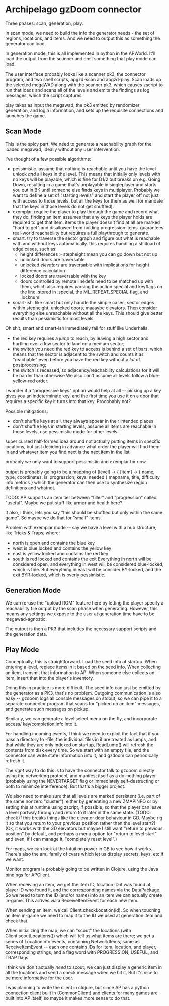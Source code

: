 # Archipelago gzDoom connector

Three phases: scan, generation, play.

In scan mode, we need to build the info the generator needs - the set of regions,
locations, and items. And we need to output this as something the generator can
load.

In generation mode, this is all implemented in python in the APWorld. It'll load
the output from the scanner and emit something that play mode can load.

The user interface probably looks like a scanner pk3, the connector program, and two
shell scripts, apgzd-scan and apgzd-play. Scan loads up the selected megaWAD
along with the scanner pk3, which causes zscript to run that loads and scans
all of the levels and emits the findings as log messages, which the script captures.

play takes as input the megawad, the pk3 emitted by randomizer generation, and
login information, and sets up the requisite connections and launches the game.

## Scan Mode

This is the spicy part. We need to generate a reachability graph for the loaded
megawad, ideally without any user intervention.

I've thought of a few possible algorithms:

- pessimistic. assume that nothing is reachable until you have the level unlock
  *and* all keys in the level. This means that initially only levels with no keys
  will be playable, which is fine for D1/2 but breaks on e.g. Going Down, resulting
  in a game that's unplayable in singleplayer and starts you out in BK until someone
  else finds keys in multiplayer.
  Probably we want to define a set of "starting levels" and start the player off
  not just with access to those levels, but all the keys for them as well (or
  mandate that the keys in those levels do not get shuffled).
- exemplar. require the player to play through the game and record what they do.
  finding an item assumes that any keys the player holds are required to get that
  item. items the player doesn't find at all are marked "hard to get" and disallowed
  from holding progression items. guarantees real-world reachability but requires
  a full playthrough to generate.
- smart. try to traverse the sector graph and figure out what is reachable with
  and without keys automatically. this requires handling a shitload of edge cases,
  such as:
  - height differences > stepheight mean you can go down but not up
  - unlocked doors are traversable
  - unlocked *elevators* are traversable with implications for height difference calculation
  - locked doors are traversable with the key
  - doors controlled by remote linedefs need to be matched up with them, which
    also requires parsing the action special and keyflags on the line, stored
    in .special, the ML_REPEAT_SPECIAL flag, and .locknum.
- smart-ish. like smart but only handle the simple cases: sector edges within
  stepheight, unlocked doors, maaaybe elevators. Then consider everything else
  unreachable without all the keys. This should give better results than pessimistic
  for most levels.

Oh shit, smart and smart-ish immediately fail for stuff like Underhalls:
- the red key requires a *jump* to reach, by leaving a high sector and hurtling
  over a low sector to land on a medium sector;
- the switch you need the red key to access is behind a set of bars, which means
  that the sector is adjacent to the switch and counts it as "reachable" even
  before you have the red key without a *lot* of postprocessing;
- the switch is recessed, so adjacency/reachability calculations for it will be
  harder than otherwise
We also can't assume all levels follow a blue-yellow-red order.

I wonder if a "progressive keys" option would help at all -- picking up a key
gives you an indeterminate key, and the first time you use it on a door that
requires a specific key it turns into that key. Prooobably not?

Possible mitigations:
- don't shuffle keys at all, they always appear in their intended places
- don't shuffle keys in starting levels, assume all items are reachable in those
  levels, use pessimistic mode for other levels

super cursed half-formed idea around not actually putting items in specific locations,
but just deciding in advance what order the player will find them in and whatever
item you find next is the next item in the list

probably we only want to support pessimistic and exemplar for now.

output is probably going to be a mapping of
  [level] -> {
    [item] -> { name, type, coordinates, is_progression, keys_needed }
    mapname, title, difficulty info metrics
  }
which the generator can then use to synthesize region definitions and whatnot.

TODO: AP supports an item tier between "filler" and "progression" called "useful".
Maybe we put stuff like armor and health here?

It also, I think, lets you say "this should be shuffled but only within the same game".
So maybe we do that for "small" items.

Problem with exemplar mode -- say we have a level with a hub structure, like
Tricks & Traps, where:
- north is open and contains the blue key
- west is blue locked and contains the yellow key
- east is yellow locked and contains the red key
- south is red locked and contains the exit
Everything in north will be considered open, and everything in west will be considered
blue-locked, which is fine. But everything in east will be consider BY-locked,
and the exit BYR-locked, which is overly pessimistic.

## Generation Mode

We can re-use the "upload ROM" feature here by letting the player specify a
reachability file output by the scan phase when generating. However, this means
any settings we expose to the user at generation time have to be megawad-agnostic.

The output is then a PK3 that includes the necessary support scripts and the
generation data.

## Play Mode

Conceptually, this is straightforward. Load the seed info at startup. When
entering a level, replace items in it based on the seed info. When collecting
an item, transmit that information to AP. When someone else collects an item,
insert that into the player's inventory.

Doing this in practice is more difficult. The seed info can just be emitted by
the generator as a PK3, that's no problem. Outgoing communication is also easy --
gzdoom logs all console messages on stdout, so we can pipe it to a separate connector
program that scans for "picked up an item" messages, and generate such messages
on pickup.

Similarly, we can generate a level select menu on the fly, and incorporate access/
key/completion info into it.

For handling incoming events, I think we need to exploit the fact that if you
pass a directory to -file, the individual files in it are treated as lumps, and
that while they are only indexed on startup, ReadLump() will refresh the contents
from disk every time. So we start with an empty file, and the connector can write
state information into it, and gzdoom can periodically refresh it.

The *right* way to do this is to have the connector talk to gzdoom directly using
the networking protocol, and manifest itself as a do-nothing player (probably
using the NEVERTARGET flag or immediately self-destructing or both to minimize
interference). But that's a bigger project.

We also need to make sure that all levels are marked persistent (i.e. part of
the same nonzero "cluster"), either by generating a new ZMAPINFO or by setting
this at runtime using zscript, if possible, so that the player can leave a level
partway through and return to it later in the same state. (TODO: check if this
breaks things like the elevator door behaviour in GD. Maybe rig it so that you
return to your previous position rather than the level start?)
(Ok, it works with the GD elevators but maybe I still want "return to previous
position" by default, and perhaps a menu option for "return to level start" and
even, if I can manage it, "completely reset level".)

For maps, we can look at the Intuition power in GB to see how it works. There's
also the am_ family of cvars which let us display secrets, keys, etc if we want.

Monitor program is probably going to be written in Clojure, using the Java
bindings for APClient.

When receiving an item, we get the item ID, location ID it was found at, player ID
who found it, and the corresponding names via the DataPackage. So we need to turn
the ID (and/or name) into an item we can actually create in-game. This arrives via
a ReceiveItemEvent for each new item.

When sending an item, we call Client.checkLocation(id). So when touching an item
in-game we need to map it to the ID we used at generation item and check that.

When initializing the map, we can "scout" the locations (with Client.scoutLocations())
which will tell us what items are there; we get a series of LocationInfo events,
containing NetworkItems, same as ReceiveItemEvent -- each one contains IDs for item,
location, and player, corresponding strings, and a flag word with PROGRESSION,
USEFUL, and TRAP flags.

I think we don't actually *need* to scout; we can just display a generic item in
all the locations and send a check message when we hit it. But it's nice to be
more informative for the user.

I was planning to write the client in clojure, but since AP has a python connection
client built in (CommonClient) and clients for many games are built into AP itself,
so maybe it makes more sense to do that.


